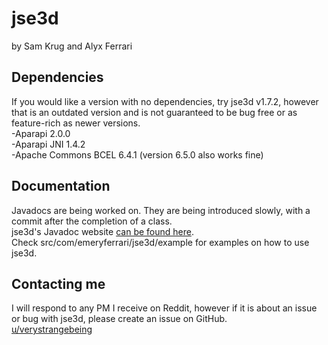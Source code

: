 # jse3d

by Sam Krug and Alyx Ferrari

## Dependencies

If you would like a version with no dependencies, try jse3d v1.7.2, however that is an outdated version and is not guaranteed to be bug free or as feature-rich as newer versions.<br/>
-Aparapi 2.0.0<br/>
-Aparapi JNI 1.4.2<br/>
-Apache Commons BCEL 6.4.1 (version 6.5.0 also works fine)<br/>

## Documentation

Javadocs are being worked on. They are being introduced slowly, with a commit after the completion of a class.<br/>
jse3d's Javadoc website [can be found here](https://alyxferrari.github.io/jse3d/javadoc/).<br/>
Check src/com/emeryferrari/jse3d/example for examples on how to use jse3d.

## Contacting me

I will respond to any PM I receive on Reddit, however if it is about an issue or bug with jse3d, please create an issue on GitHub.<br/>
[u/verystrangebeing](https://reddit.com/user/verystrangebeing/)

